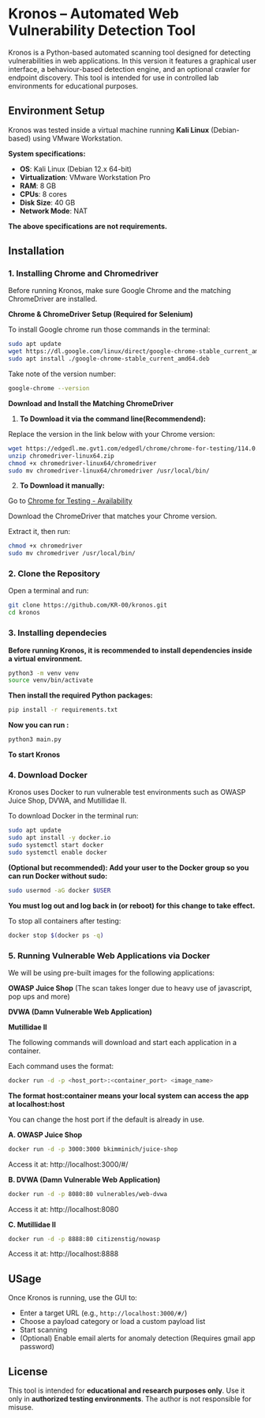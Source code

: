 
# Kronos – Automated Web Vulnerability Detection Tool

Kronos is a Python-based automated scanning tool designed for detecting vulnerabilities in web applications. In this version it features a graphical user interface, a behaviour-based detection engine, and an optional crawler for endpoint discovery. This tool is intended for use in controlled lab environments for educational purposes.

## Environment Setup

Kronos was tested inside a virtual machine running **Kali Linux** (Debian-based) using VMware Workstation. 

**System specifications:**
- **OS**: Kali Linux (Debian 12.x 64-bit)
- **Virtualization**: VMware Workstation Pro
- **RAM**: 8 GB
- **CPUs**: 8 cores
- **Disk Size**: 40 GB
- **Network Mode**: NAT

**The above specifications are not requirements.**

## Installation 


### 1. Installing Chrome and Chromedriver

Before running Kronos, make sure Google Chrome and the matching ChromeDriver are installed.

**Chrome & ChromeDriver Setup (Required for Selenium)**

To install Google chrome run those commands in the terminal:

```bash
sudo apt update
wget https://dl.google.com/linux/direct/google-chrome-stable_current_amd64.deb
sudo apt install ./google-chrome-stable_current_amd64.deb
```

Take note of the version number:

```bash
google-chrome --version
```

**Download and Install the Matching ChromeDriver**

1. **To Download it via the command line(Recommendend):**

Replace the version in the link below with your Chrome version:

```bash
wget https://edgedl.me.gvt1.com/edgedl/chrome/chrome-for-testing/114.0.5735.90/linux64/chromedriver-linux64.zip
unzip chromedriver-linux64.zip
chmod +x chromedriver-linux64/chromedriver
sudo mv chromedriver-linux64/chromedriver /usr/local/bin/
```

2. **To Download it manually:**

Go to [Chrome for Testing - Availability](https://googlechromelabs.github.io/chrome-for-testing/)

Download the ChromeDriver that matches your Chrome version.

Extract it, then run:

```bash
chmod +x chromedriver
sudo mv chromedriver /usr/local/bin/
```

### 2. Clone the Repository

Open a terminal and run:

```bash
git clone https://github.com/KR-00/kronos.git
cd kronos
```

### 3. Installing dependecies

**Before running Kronos, it is recommended to install dependencies inside a virtual environment.**

```bash
python3 -m venv venv
source venv/bin/activate
```

**Then install the required Python packages:**

```bash
pip install -r requirements.txt
```

**Now you can run :**

```bash
python3 main.py
```

**To start Kronos**

### 4. Download Docker

Kronos uses Docker to run vulnerable test environments such as OWASP Juice Shop, DVWA, and Mutillidae II. 

To download Docker in the terminal run:

```bash
sudo apt update
sudo apt install -y docker.io
sudo systemctl start docker
sudo systemctl enable docker
```

**(Optional but recommended): Add your user to the Docker group so you can run Docker without sudo:**

```bash
sudo usermod -aG docker $USER
```

**You must log out and log back in (or reboot) for this change to take effect.**

To stop all containers after testing:

```bash
docker stop $(docker ps -q)
```

### 5. Running Vulnerable Web Applications via Docker

We will be using pre-built images for the following applications:

**OWASP Juice Shop** (The scan takes longer due to heavy use of javascript, pop ups and more)

**DVWA (Damn Vulnerable Web Application)**

**Mutillidae II**

The following commands will download and start each application in a container.

Each command uses the format:

```bash
docker run -d -p <host_port>:<container_port> <image_name>
```
**The format host:container means your local system can access the app at localhost:host**

You can change the host port if the default is already in use.

**A. OWASP Juice Shop**

```bash
docker run -d -p 3000:3000 bkimminich/juice-shop
```

Access it at: http://localhost:3000/#/

**B. DVWA (Damn Vulnerable Web Application)**

```bash
docker run -d -p 8080:80 vulnerables/web-dvwa
```

Access it at: http://localhost:8080

**C. Mutillidae II**

```bash
docker run -d -p 8888:80 citizenstig/nowasp
```

Access it at: http://localhost:8888

## USage 

Once Kronos is running, use the GUI to:

- Enter a target URL (e.g., `http://localhost:3000/#/`)
- Choose a payload category or load a custom payload list
- Start scanning
- (Optional) Enable email alerts for anomaly detection (Requires gmail app password)

## License

This tool is intended for **educational and research purposes only**. Use it only in **authorized testing environments**. The author is not responsible for misuse.
